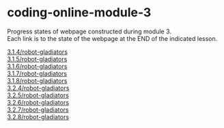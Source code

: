 # coding-online-module-3
Progress states of webpage constructed during module 3.  
Each link is to the state of the webpage at the END of the indicated lesson.  

[3.1.4/robot-gladiators](https://tom2u.github.io/coding-online-module-3/3.1.4/robot-gladiators)  
[3.1.5/robot-gladiators](https://tom2u.github.io/coding-online-module-3/3.1.5/robot-gladiators)  
[3.1.6/robot-gladiators](https://tom2u.github.io/coding-online-module-3/3.1.6/robot-gladiators)  
[3.1.7/robot-gladiators](https://tom2u.github.io/coding-online-module-3/3.1.7/robot-gladiators)  
[3.1.8/robot-gladiators](https://tom2u.github.io/coding-online-module-3/3.1.8/robot-gladiators)  
[3.2.4/robot-gladiators](https://tom2u.github.io/coding-online-module-3/3.2.4/robot-gladiators)  
[3.2.5/robot-gladiators](https://tom2u.github.io/coding-online-module-3/3.2.5/robot-gladiators)  
[3.2.6/robot-gladiators](https://tom2u.github.io/coding-online-module-3/3.2.6/robot-gladiators)  
[3.2.7/robot-gladiators](https://tom2u.github.io/coding-online-module-3/3.2.7/robot-gladiators)  
[3.2.8/robot-gladiators](https://tom2u.github.io/coding-online-module-3/3.2.8/robot-gladiators)  
